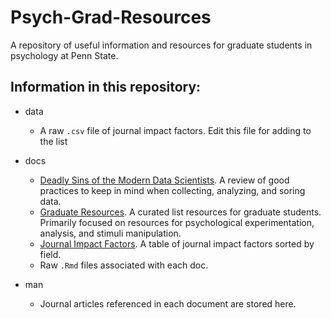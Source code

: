 # Psych-Grad-Resources
A repository of useful information and resources for graduate students in psychology at Penn State.

## Information in this repository:

- data
    - A raw `.csv` file of journal impact factors. Edit this file for adding to the list

- docs
    - [Deadly Sins of the Modern Data Scientists](https://cdn.rawgit.com/psu-psychology/Psych-Grad-Resources/4ea67ef4/docs/deadly_sins.html). A review of good practices to keep in mind when collecting,
    analyzing, and soring data.
    - [Graduate Resources](https://cdn.rawgit.com/psu-psychology/Psych-Grad-Resources/b3a55fd7/docs/grad_resources.html). A curated list resources for graduate students. Primarily focused on resources
    for psychological experimentation, analysis, and stimuli manipulation.
    - [Journal Impact Factors](https://cdn.rawgit.com/psu-psychology/Psych-Grad-Resources/4ea67ef4/docs/journal_IF.html). A table of journal impact factors sorted by field.
    - Raw `.Rmd` files associated with each doc.

- man
    - Journal articles referenced in each document are stored here.
